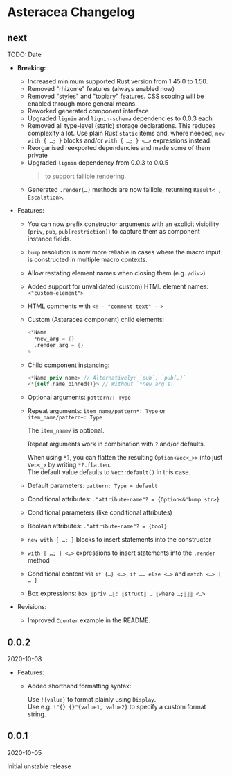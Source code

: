 # Asteracea Changelog

## next

TODO: Date

* **Breaking:**
  * Increased minimum supported Rust version from 1.45.0 to 1.50.
  * Removed "rhizome" features (always enabled now)
  * Removed "styles" and "topiary" features. CSS scoping will be enabled through more general means.
  * Reworked generated component interface
  * Upgraded `lignin` and `lignin-schema` dependencies to 0.0.3 each
  * Removed all type-level (static) storage declarations. This reduces complexity a lot. Use plain Rust `static` items and, where needed, `new with { …; }` blocks and/or `with { …; } <…>` expressions instead.
  * Reorganised reexported dependencies and made some of them private
  * Upgraded `lignin` dependency from 0.0.3 to 0.0.5
    > to support fallible rendering.
  * Generated `.render(…)` methods are now fallible, returning `Result<_, Escalation>`.

* Features:
  * You can now prefix constructor arguments with an explicit visibility (`priv`, `pub`, `pub(restriction)`) to capture them as component instance fields.
  * `bump` resolution is now more reliable in cases where the macro input is constructed in multiple macro contexts.
  * Allow restating element names when closing them (e.g. `/div>`)
  * Added support for unvalidated (custom) HTML element names: `<"custom-element">`
  * HTML comments with `<!-- "comment text" -->`
  * Custom (Asteracea component) child elements:

    ```rust
    <*Name
      *new_arg = {}
      .render_arg = {}
    >
    ```

  * Child component instancing:

    ```rust
    <*Name priv name> // Alternatively: `pub`, `pub(…)`
    <*{self.name_pinned()}> // Without `*new_arg`s!
    ```

  * Optional arguments: `pattern?: Type`
  * Repeat arguments: `item_name/pattern*: Type` or `item_name/pattern+: Type`

    The `item_name/` is optional.

    Repeat arguments work in combination with `?` and/or defaults.

    When using `*?`, you can flatten the resulting `Option<Vec<_>>` into just `Vec<_>` by writing `*?.flatten`.  
    The default value defaults to `Vec::default()` in this case.

  * Default parameters: `pattern: Type = default`
  * Conditional attributes: `."attribute-name"? = {Option<&'bump str>}`
  * Conditional parameters (like conditional attributes)
  * Boolean attributes: `."attribute-name"? = {bool}`
  * `new with { …; }` blocks to insert statements into the constructor
  * `with { …; } <…>` expressions to insert statements into the `.render` method
  * Conditional content via `if {…} <…>`, `if …… else <…>` and `match <…> [ … ]`
  * Box expressions: `box ⟦priv …⟦: ⟦struct⟧ … ⟦where …;⟧⟧⟧ <…>`

* Revisions:
  * Improved `Counter` example in the README.

## 0.0.2

2020-10-08

* Features:
  * Added shorthand formatting syntax:

    Use `!{value}` to format plainly using `Display`.  
    Use e.g. `!"{} {}"{value1, value2}` to specify a custom format string.

## 0.0.1

2020-10-05

Initial unstable release
